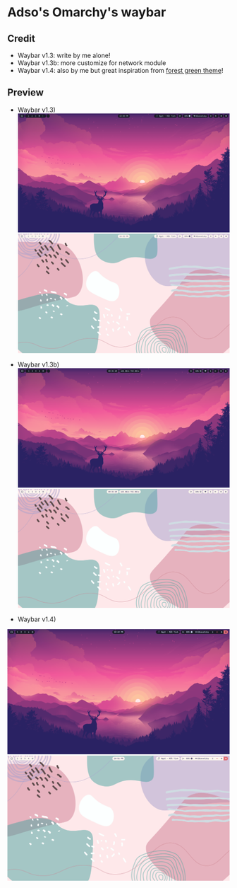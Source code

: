 # Adso's Omarchy's waybar

## Credit

* Waybar v1.3: write by me alone!
* Waybar v1.3b: more customize for network module
* Waybar v1.4: also by me but great inspiration from [forest green theme](https://github.com/abhijeet-swami/omarchy-forest-green-theme/tree/main)!


## Preview

* Waybar v1.3)
![Waybar 1.3](image.png)
![Waybar 1.3](image3.png)

* Waybar v1.3b)
![Waybar 1.3b](image5.png)
![Waybar 1.3b](image6.png)

* Waybar v1.4)

![Waybar 1.4](image2.png)
![Waybar 1.4](image4.png)

